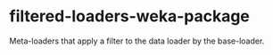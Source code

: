 # filtered-loaders-weka-package
Meta-loaders that apply a filter to the data loader by the base-loader.
